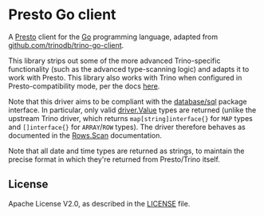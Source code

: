 # Presto Go client

A [Presto](http://prestodb.io/) client for the [Go](https://golang.org)
programming language, adapted from [github.com/trinodb/trino-go-client](https://github.com/trinodb/trino-go-client).

This library strips out some of the more advanced Trino-specific functionality
(such as the advanced type-scanning logic) and adapts it to work with Presto.
This library also works with Trino when configured in Presto-compatibility mode,
per the docs [here](https://trino.io/blog/2021/01/04/migrating-from-prestosql-to-trino.html#client-protocol-compatiblity).

Note that this driver aims to be compliant with the [database/sql](https://pkg.go.dev/database/sql)
package interface. In particular, only valid [driver.Value](https://pkg.go.dev/database/sql/driver#Value)
types are returned (unlike the upstream Trino driver, which returns
`map[string]interface{}` for `MAP` types and `[]interface{}` for `ARRAY`/`ROW`
types). The driver therefore behaves as documented in the
[Rows.Scan](https://pkg.go.dev/database/sql#Rows.Scan) documentation.

Note that all date and time types are returned as strings, to maintain the
precise format in which they're returned from Presto/Trino itself.

## License

Apache License V2.0, as described in the [LICENSE](./LICENSE) file.
